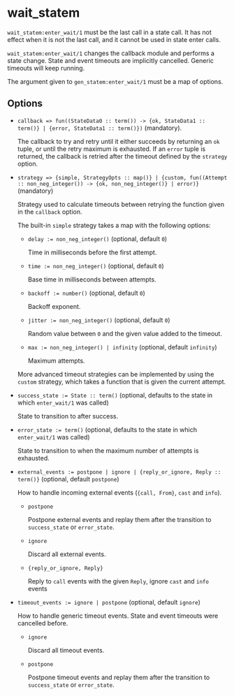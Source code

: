 # wait_statem

`wait_statem:enter_wait/1` must be the last call in a state call.
It has not effect when it is not the last call, and it cannot be used in state enter calls.

`wait_statem:enter_wait/1` changes the callback module and performs a state change.
State and event timeouts are implicitly cancelled. Generic timeouts will keep running.

The argument given to `gen_statem:enter_wait/1` must be a map of options.

## Options

* `callback => fun((StateData0 :: term()) -> {ok, StateData1 :: term()} | {error, StateData1 :: term()})` (mandatory).
  
  The callback to try and retry until it either succeeds by returning an `ok` tuple, or until the retry maximum is exhausted.
  If an `error` tuple is returned, the callback is retried after the timeout defined by the `strategy` option.

* `strategy => {simple, StrategyOpts :: map()} | {custom, fun((Attempt :: non_neg_integer()) -> {ok, non_neg_integer()} | error)}` (mandatory)
  
  Strategy used to calculate timeouts between retrying the function given in the `callback` option.
  
  The built-in `simple` strategy takes a map with the following options:
  
  * `delay := non_neg_integer()` (optional, default `0`)
    
    Time in milliseconds before the first attempt.
    
  * `time := non_neg_integer()` (optional, default `0`)

    Base time in milliseconds between attempts.
    
  * `backoff := number()` (optional, default `0`)

    Backoff exponent.
    
  * `jitter := non_neg_integer()` (optional, default `0`)

    Random value between `0` and the given value added to the timeout.
    
  * `max := non_neg_integer() | infinity` (optional, default `infinity`)
  
    Maximum attempts.
    
  More advanced timeout strategies can be implemented by using the `custom` strategy, which takes a function that is given the current attempt.

* `success_state := State :: term()` (optional, defaults to the state in which `enter_wait/1` was called)

  State to transition to after success.

* `error_state := term()` (optional, defaults to the state in which `enter_wait/1` was called)

  State to transition to when the maximum number of attempts is exhausted.

* `external_events := postpone | ignore | {reply_or_ignore, Reply :: term()}` (optional, default `postpone`)

  How to handle incoming external events (`{call, From}`, `cast` and `info`).
  
  * `postpone`

    Postpone external events and replay them after the transition to `success_state` or `error_state`.
    
  * `ignore`

    Discard all external events.
    
  * `{reply_or_ignore, Reply}`

    Reply to `call` events with the given `Reply`, ignore `cast` and `info` events

* `timeout_events := ignore | postpone` (optional, default `ignore`)
  
  How to handle generic timeout events. State and event timeouts were cancelled before.
  
  * `ignore`

    Discard all timeout events.
    
  * `postpone`

    Postpone timeout events and replay them after the transition to `success_state` or `error_state`.
